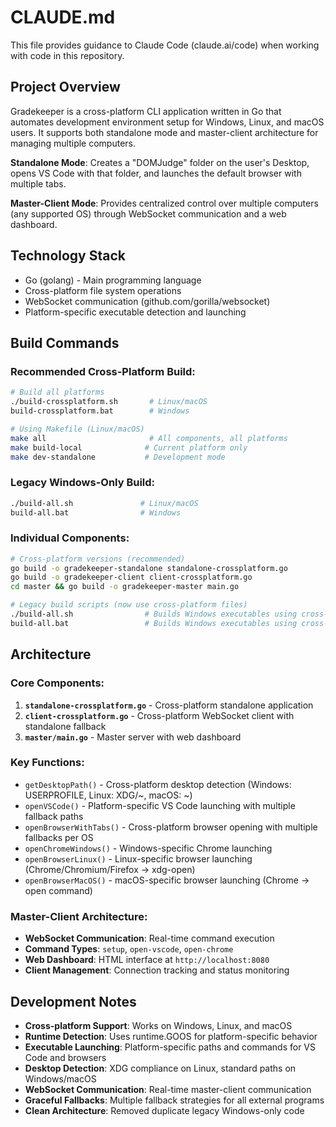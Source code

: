# CLAUDE.md

This file provides guidance to Claude Code (claude.ai/code) when working with code in this repository.

## Project Overview

Gradekeeper is a cross-platform CLI application written in Go that automates development environment setup for Windows, Linux, and macOS users. It supports both standalone mode and master-client architecture for managing multiple computers.

**Standalone Mode**: Creates a "DOMJudge" folder on the user's Desktop, opens VS Code with that folder, and launches the default browser with multiple tabs.

**Master-Client Mode**: Provides centralized control over multiple computers (any supported OS) through WebSocket communication and a web dashboard.

## Technology Stack

- Go (golang) - Main programming language
- Cross-platform file system operations
- WebSocket communication (github.com/gorilla/websocket)
- Platform-specific executable detection and launching

## Build Commands

### Recommended Cross-Platform Build:
```bash
# Build all platforms
./build-crossplatform.sh       # Linux/macOS
build-crossplatform.bat        # Windows

# Using Makefile (Linux/macOS)
make all                       # All components, all platforms
make build-local              # Current platform only
make dev-standalone           # Development mode
```

### Legacy Windows-Only Build:
```bash
./build-all.sh               # Linux/macOS 
build-all.bat                # Windows
```

### Individual Components:
```bash
# Cross-platform versions (recommended)
go build -o gradekeeper-standalone standalone-crossplatform.go
go build -o gradekeeper-client client-crossplatform.go
cd master && go build -o gradekeeper-master main.go

# Legacy build scripts (now use cross-platform files)
./build-all.sh                # Builds Windows executables using cross-platform source
build-all.bat                 # Builds Windows executables using cross-platform source
```

## Architecture

### Core Components:
1. **`standalone-crossplatform.go`** - Cross-platform standalone application  
2. **`client-crossplatform.go`** - Cross-platform WebSocket client with standalone fallback
3. **`master/main.go`** - Master server with web dashboard

### Key Functions:
- `getDesktopPath()` - Cross-platform desktop detection (Windows: USERPROFILE, Linux: XDG/~, macOS: ~)
- `openVSCode()` - Platform-specific VS Code launching with multiple fallback paths
- `openBrowserWithTabs()` - Cross-platform browser opening with multiple fallbacks per OS
- `openChromeWindows()` - Windows-specific Chrome launching
- `openBrowserLinux()` - Linux-specific browser launching (Chrome/Chromium/Firefox → xdg-open)
- `openBrowserMacOS()` - macOS-specific browser launching (Chrome → open command)

### Master-Client Architecture:
- **WebSocket Communication**: Real-time command execution
- **Command Types**: `setup`, `open-vscode`, `open-chrome`
- **Web Dashboard**: HTML interface at `http://localhost:8080`
- **Client Management**: Connection tracking and status monitoring

## Development Notes

- **Cross-platform Support**: Works on Windows, Linux, and macOS
- **Runtime Detection**: Uses runtime.GOOS for platform-specific behavior  
- **Executable Launching**: Platform-specific paths and commands for VS Code and browsers
- **Desktop Detection**: XDG compliance on Linux, standard paths on Windows/macOS
- **WebSocket Communication**: Real-time master-client communication
- **Graceful Fallbacks**: Multiple fallback strategies for all external programs
- **Clean Architecture**: Removed duplicate legacy Windows-only code